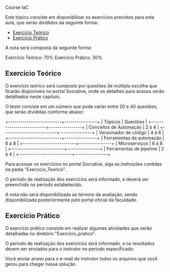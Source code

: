 Course IaC

Este tópico consiste em disponibilizar os exercícios previstos para esta aula, que serão divididos da seguinte forma:

- [Exercício Teórico](#exercicio-teorico)
- [Exercício Prático](#exercicio-pratico)

A nota será composta da seguinte forma:

Exercício Teórico: 70%
Exercício Prático: 30%


## Exercício Teórico

O exercício teórico será composto por questões de múltipla escolha que ficarão disponíveis no portal Socrative, onde os detalhes para acesso serão detalhados neste capítulo.

O teste consiste em um número que pode variar entre 20 e 40 questões, que serão divididas conforme abaixo:

 +--------------------------+----------------+
 |        Tópicos           |    Questões    |
 +--------------------------+----------------+
 | Conceitos de Automação   |     2 à 4      |
 +--------------------------+----------------+
 | Versionador de código    |     4 à 6      |
 +--------------------------+----------------+
 | Ferramentas de automação |     6 à 8      |
 +--------------------------+----------------+
 | Microserviços            |     6 à 8      |
 +--------------------------+----------------+
 | Ferramentas de pipeline  |     2 à 4      |
 +--------------------------+----------------+

Para acessar os exercícios no portal Socrative, siga as instruções contidas na pasta "Exercicio_Teorico".

O período de realização dos exercícios será informado, e deverá ser preenchido no período estabelecido.

A nota não será disponibilizada ao término da avaliação, sendo disponibilizada posteriormente pelo portal oficial da faculdade.


## Exercício Prático

O exercício prático consiste em realizar algumas atividades que serão detalhadas no diretório "Exercicio_pratico".

O período de realização dos exercícios será informado, e os resultados devem ser enviados para o instrutor no período específicado.

Você enviar anexo para o e-mail do instrutor todos os arquivos que você gerou para chegar nessa solução.
